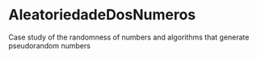 # AleatoriedadeDosNumeros

Case study of the randomness of numbers and algorithms that generate pseudorandom numbers
